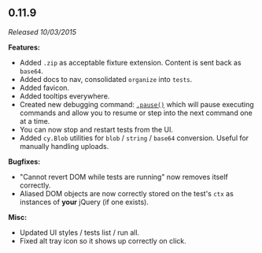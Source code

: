 ## 0.11.9

_Released 10/03/2015_

**Features:**

- Added `.zip` as acceptable fixture extension. Content is sent back as
  `base64`.
- Added docs to nav, consolidated `organize` into `tests`.
- Added favicon.
- Added tooltips everywhere.
- Created new debugging command: [`.pause()`](/api/commands/pause) which will
  pause executing commands and allow you to resume or step into the next command
  one at a time.
- You can now stop and restart tests from the UI.
- Added `cy.Blob` utilities for `blob` / `string` / `base64` conversion. Useful
  for manually handling uploads.

**Bugfixes:**

- "Cannot revert DOM while tests are running" now removes itself correctly.
- Aliased DOM objects are now correctly stored on the test's `ctx` as instances
  of **your** jQuery (if one exists).

**Misc:**

- Updated UI styles / tests list / run all.
- Fixed alt tray icon so it shows up correctly on click.
